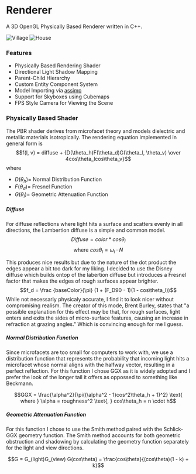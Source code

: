 # Renderer
A 3D OpenGL Physically Based Renderer written in C++.

![Village](https://github.com/user-attachments/assets/45f6fb97-62dc-4435-b2b2-9320fac69945)
![House](https://github.com/user-attachments/assets/01192669-82f7-42df-ab93-0a3f002496c0)

### Features
* Physically Based Rendering Shader
* Directional Light Shadow Mapping
* Parent-Child Hierarchy
* Custom Entity Component System
* Model Importing via [assimp](https://github.com/assimp/assimp)
* Support for Skyboxes using Cubemaps
* FPS Style Camera for Viewing the Scene

### Physically Based Shader
The PBR shader derives from microfacet theory and models dielectric and metallic materials isotropically.
The rendering equation implemented in general form is
$$f(l, v) = diffuse + {D(\theta_h)F(\theta_d)G(\theta_l, \theta_v) \over 4cos\theta_lcos\theta_v}$$ 
where 
* $D(\theta_h) =$ Normal Distribution Function
* $F(\theta_d) =$ Fresnel Function
* $G(\theta_l) =$ Geometric Attenuation Function

##### Diffuse
For diffuse reflections where light hits a surface and scatters evenly in all directions, the Lambertion diffuse is a simple and common model. 
$$Diffuse = color * cos\theta_l$$ 
$$\text{where } cos\theta_l=\omega_l \cdot N$$

This produces nice results but due to the nature of the dot product the edges appear a bit too dark for my liking. I decided to use the Disney diffuse which builds ontop of the labertion diffuse but introduces a Fresnel factor that makes the edges of rough surfaces appear brighter. 
$$f_d = \frac {baseColor}{\pi} (1 + (F_D90 - 1)(1 - cos\theta_l))$$
While not necessarly physicaly accurate, I find it to look nicer without compromising realism. The creator of this mode, Brent Burley, states that "a possible explanation for this effect may be that, for rough surfaces, light enters and exits the sides of micro-surface features, causing an increase in refraction at grazing angles." Which is convincing enough for me I guess.

##### Normal Distribution Function
Since microfacets are too small for computers to work with, we use a distribution function that represents the probability that incoming light hits a microfacet whose normal aligns with the halfway vector, resulting in a perfect reflection. For this function I chose GGX as it is widely adopted and I prefer the look of the longer tail it offers as oppossed to something like Beckmann. 

$$GGX = \frac{\alpha^2}{\pi((\alpha^2 - 1)cos^2\theta_h + 1)^2} \text{ where } \alpha = roughness^2 \text{, } cos\theta_h = n \cdot h$$

##### Geometric Attenuation Function
For this function I chose to use the Smith method paired with the Schlick-GGX geometry function. The Smith method accounts for both geometric obstruction and shadowing by calculating the geometry function separately for the light and view directions.

$$G = G_(light)G_(view) G(cos\theta) = \frac{cos\theta}{(cos\theta)(1 - k) + k}$$
